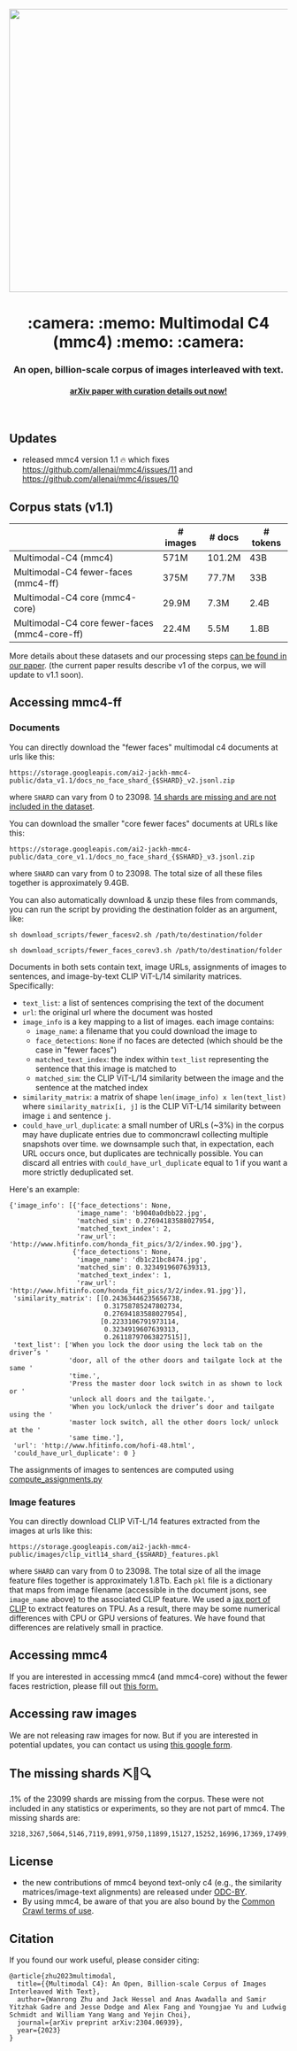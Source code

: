 <p align="center">
  <img src="mmc4_logo.png" width=512px>
</p>

<h1 align="center"> :camera: :memo: Multimodal C4 (mmc4) :memo: :camera: </h1>

<h3 align="center"> An open, billion-scale corpus of images interleaved with text. </h3>
<h4 align="center"> <a href="https://arxiv.org/abs/2304.06939">arXiv paper with curation details out now!</a></h4>

<br>

## Updates

- released mmc4 version 1.1 :fire: which fixes https://github.com/allenai/mmc4/issues/11 and https://github.com/allenai/mmc4/issues/10

## Corpus stats (v1.1)

|                                                     | # images | # docs | # tokens |
|-----------------------------------------------------|----------|--------|----------|
| Multimodal-C4 (mmc4)                                | 571M     | 101.2M | 43B      |
| Multimodal-C4 fewer-faces (mmc4-ff)                 | 375M     | 77.7M  | 33B      |
| Multimodal-C4 core (mmc4-core)                      | 29.9M    | 7.3M   | 2.4B     |
| Multimodal-C4 core fewer-faces (mmc4-core-ff)       | 22.4M    | 5.5M   | 1.8B     |

More details about these datasets and our processing steps [can be found in our paper](https://arxiv.org/abs/2304.06939). (the current paper results describe v1 of the corpus, we will update to v1.1 soon).

## Accessing mmc4-ff

### Documents

You can directly download the "fewer faces" multimodal c4 documents at urls like this:

`https://storage.googleapis.com/ai2-jackh-mmc4-public/data_v1.1/docs_no_face_shard_{$SHARD}_v2.jsonl.zip`

where `SHARD` can vary from 0 to 23098. [14 shards are missing and are not included in the dataset](#the-missing-shards-%EF%B8%8F). 

You can download the smaller "core fewer faces" documents at URLs like this:

`https://storage.googleapis.com/ai2-jackh-mmc4-public/data_core_v1.1/docs_no_face_shard_{$SHARD}_v3.jsonl.zip` 

where `SHARD` can vary from 0 to 23098. The total size of all these files together is approximately 9.4GB.

You can also automatically download & unzip these files from commands, you can run the script by providing the destination folder as an argument, like:

`sh download_scripts/fewer_facesv2.sh /path/to/destination/folder`

`sh download_scripts/fewer_faces_corev3.sh /path/to/destination/folder`

Documents in both sets contain text, image URLs, assignments of images to sentences, and image-by-text CLIP ViT-L/14 similarity matrices. Specifically:

- `text_list`: a list of sentences comprising the text of the document
- `url`: the original url where the document was hosted
- `image_info` is a key mapping to a list of images. each image contains:
  - `image_name`: a filename that you could download the image to
  - `face_detections`: `None` if no faces are detected (which should be the case in "fewer faces")
  - `matched_text_index`: the index within `text_list` representing the sentence that this image is matched to
  - `matched_sim`: the CLIP ViT-L/14 similarity between the image and the sentence at the matched index
- `similarity_matrix`: a matrix of shape `len(image_info) x len(text_list)` where `similarity_matrix[i, j]` is the CLIP ViT-L/14 similarity between image `i` and sentence `j`.
- `could_have_url_duplicate`: a small number of URLs (~3%) in the corpus may have duplicate entries due to commoncrawl collecting multiple snapshots over time. we downsample such that, in expectation, each URL occurs once, but duplicates are technically possible. You can discard all entries with `could_have_url_duplicate` equal to 1 if you want a more strictly deduplicated set.

Here's an example:

```
{'image_info': [{'face_detections': None,
                 'image_name': 'b9040a0dbb22.jpg',
                 'matched_sim': 0.27694183588027954,
                 'matched_text_index': 2,
                 'raw_url': 'http://www.hfitinfo.com/honda_fit_pics/3/2/index.90.jpg'},
                {'face_detections': None,
                 'image_name': 'db1c21bc8474.jpg',
                 'matched_sim': 0.3234919607639313,
                 'matched_text_index': 1,
                 'raw_url': 'http://www.hfitinfo.com/honda_fit_pics/3/2/index.91.jpg'}],
 'similarity_matrix': [[0.24363446235656738,
                        0.31758785247802734,
                        0.27694183588027954],
                       [0.2233106791973114,
                        0.3234919607639313,
                        0.26118797063827515]],
 'text_list': ['When you lock the door using the lock tab on the driver’s '
               'door, all of the other doors and tailgate lock at the same '
               'time.',
               'Press the master door lock switch in as shown to lock or '
               'unlock all doors and the tailgate.',
               'When you lock/unlock the driver’s door and tailgate using the '
               'master lock switch, all the other doors lock/ unlock at the '
               'same time.'],
 'url': 'http://www.hfitinfo.com/hofi-48.html',
 'could_have_url_duplicate': 0 }
```
The assignments of images to sentences are computed using [compute_assignments.py](https://github.com/allenai/mmc4/blob/main/scripts/compute_assignments.py)

### Image features

You can directly download CLIP ViT-L/14 features extracted from the images at urls like this:

`https://storage.googleapis.com/ai2-jackh-mmc4-public/images/clip_vitl14_shard_{$SHARD}_features.pkl`

where `SHARD` can vary from 0 to 23098. The total size of all the image feature files together is approximately 1.8Tb. Each `pkl` file is a dictionary that maps from image filename (accessible in the document jsons, see `image_name` above) to the associated CLIP feature. We used a [jax port of CLIP](https://github.com/kingoflolz/CLIP_JAX) to extract features on TPU. As a result, there may be some numerical differences with CPU or GPU versions of features. We have found that differences are relatively small in practice.

## Accessing mmc4

If you are interested in accessing mmc4 (and mmc4-core) without the fewer faces restriction, please fill out [this form.](https://forms.gle/CUesSpXu7xeXZYKp8)

## Accessing raw images

We are not releasing raw images for now. But if you are interested in potential updates, you can contact us using [this google form](https://forms.gle/ytcjFNSZeCbEpPTH6).

## The missing shards ⛏️💎🔍

.1% of the 23099 shards are missing from the corpus. These were not included in any statistics or experiments, so they are not part of mmc4. The missing shards are:

```
3218,3267,5064,5146,7119,8991,9750,11899,15127,15252,16996,17369,17499,17818
```

## License

- the new contributions of mmc4 beyond text-only c4 (e.g., the similarity matrices/image-text alignments) are released under [ODC-BY](https://opendatacommons.org/licenses/by/1-0/).
- By using mmc4, be aware of that you are also bound by the [Common Crawl terms of use](https://commoncrawl.org/terms-of-use/).

## Citation

If you found our work useful, please consider citing:
```
@article{zhu2023multimodal,
  title={{Multimodal C4}: An Open, Billion-scale Corpus of Images Interleaved With Text},
  author={Wanrong Zhu and Jack Hessel and Anas Awadalla and Samir Yitzhak Gadre and Jesse Dodge and Alex Fang and Youngjae Yu and Ludwig Schmidt and William Yang Wang and Yejin Choi},
  journal={arXiv preprint arXiv:2304.06939},
  year={2023}
}
```
